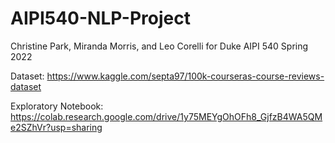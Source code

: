 # AIPI540-NLP-Project
Christine Park, Miranda Morris, and Leo Corelli for Duke AIPI 540 Spring 2022

Dataset: https://www.kaggle.com/septa97/100k-courseras-course-reviews-dataset

Exploratory Notebook: https://colab.research.google.com/drive/1y75MEYgOhOFh8_GjfzB4WA5QMe2SZhVr?usp=sharing
